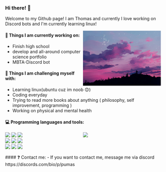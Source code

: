 ### Hi there! 👋 

Welcome to my Github page! I am Thomas and currently I love working on Discord bots and I'm currently learning linux!

<img align="right" alt="img" src="https://github.com/TSOT7/TSOT7/blob/main/2439484.jpg" width="50%" height="auto" />


#### 🌱 Things I am currently working on: 
- Finish high school 
- develop and all-around computer science portfolio
- MBTA-Discord bot 

#### :muscle: Things I am challenging myself with: 
- Learning linux(ubuntu cuz im noob 😊)
- Coding everyday
- Trying to read more books about anything ( philosophy, self improvement, programming )
- Working on physical and mental health 

#### :computer: Programming languages and tools: 
<p>
	<img width="50%" align="right" src="https://github-readme-stats.vercel.app/api?username=TSOT7&show_icons=true&hide_border=true" />

<code><img width="10%" src="https://www.vectorlogo.zone/logos/ubuntu/ubuntu-ar21.svg"></code>
<code><img width="10%" src="https://www.vectorlogo.zone/logos/python/python-ar21.svg"></code>
<code><img width="8%" src="https://www.vectorlogo.zone/logos/javascript/javascript-ar21.svg"></code>
<br />
<code><img width="10%" src="https://www.vectorlogo.zone/logos/w3_html5/w3_html5-ar21.svg"></code>
<code><img width="10%" src="https://www.vectorlogo.zone/logos/json/json-ar21.svg"></code>
<code><img width="10%" src="https://www.vectorlogo.zone/logos/netlifyapp_watercss/netlifyapp_watercss-ar21.svg"></code>
<br />
<code><img width="10%" src="https://www.vectorlogo.zone/logos/visualstudio_code/visualstudio_code-ar21.svg"></code>
<code><img width="10%" src="https://www.vectorlogo.zone/logos/discordapp/discordapp-ar21.svg"></code>
<code><img width="10%" src="https://www.vectorlogo.zone/logos/git-scm/git-scm-ar21.svg"></code>
</p>
#### ❓ Contact me:
- If you want to contact me, message me via discord 
https://discords.com/bio/p/pumas
